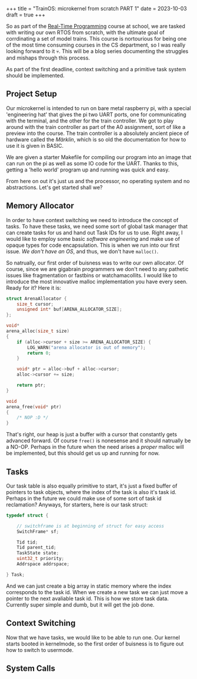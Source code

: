 +++
title = "TrainOS: microkernel from scratch PART 1"
date = 2023-10-03
draft = true
+++

So as part of the [Real-Time Programming](https://uwflow.com/course/cs452)
course at school, we are tasked with writing our own RTOS from scratch, with
the ultimate goal of corrdinating a set of model trains. This course is
nortourious for being one of the most time consuming courses in the CS
department, so I was really looking forward to it :skull:. This will be a blog series
documenting the struggles and mishaps through this process.

As part of the first deadline, context switching and a primitive task system
should be implemented.

## Project Setup

Our microkernel is intended to run on bare metal raspberry pi, with a special
'engineering hat' that gives the pi two UART ports, one for communicating with
the terminal, and the other for the train controller. We got to play around
with the train controller as part of the A0 assignment, sort of like a preview
into the course. The train controller is a absolutely ancient piece of hardware
called the *Märklin*, which is so old the documentation for how to use it is
given in BASIC.

We are given a starter Makefile for compiling our program into an image that
can run on the pi as well as some IO code for the UART. Thanks to this, getting
a 'hello world' program up and running was quick and easy.

From here on out it's just us and the processor, no operating system and no
abstractions. Let's get started shall we?

## Memory Allocator

In order to have context switching we need to introduce the concept of tasks.
To have these tasks, we need some sort of global task manager that can create
tasks for us and hand out Task IDs for us to use. Right away, I would like to 
employ some basic _software engineering_ and make use of opaque types for code
encapsulation. This is when we run into our first issue. *We don't have an OS*,
and thus, we don't have `malloc()`.

So natrually, our first order of buisness was to write our own allocator. Of
course, since we are gigabrain programmers we don't need to any pathetic issues
like fragmentation or fastbins or watchamacollits. I would like to introduce
the most innovative malloc implementation you have every seen. Ready for it?
Here it is:
```c
struct ArenaAllocator {
    size_t cursor;
    unsigned int* buf[ARENA_ALLOCATOR_SIZE];
};

void*
arena_alloc(size_t size)
{
    if (alloc->cursor + size >= ARENA_ALLOCATOR_SIZE) {
        LOG_WARN("arena allocator is out of memory");
        return 0;
    }

    void* ptr = alloc->buf + alloc->cursor;
    alloc->cursor += size;

    return ptr;
}

void
arena_free(void* ptr)
{
    /* NOP :D */
}
```
That's right, our heap is just a buffer with a cursor that constantly gets
advanced forward. Of course `free()` is nonesense and it should natrually be a
NO-OP. Perhaps in the future when the need arises a *proper* malloc will be
implemented, but this should get us up and running for now.

## Tasks

Our task table is also equally primitive to start, it's just a fixed buffer of
pointers to task objects, where the index of the task is also it's task id.
Perhaps in the future we could make use of some sort of task id reclamation?
Anyways, for starters, here is our task struct:
```c
typedef struct {

    // switchframe is at beginning of struct for easy access
    SwitchFrame* sf;

    Tid tid;
    Tid parent_tid;
    TaskState state;
    uint32_t priority;
    Addrspace addrspace;

} Task;
```

And we can just create a big array in static memory where the index corresponds
to the task id. When we create a new task we can just move a pointer to the
next avaliable task id. This is how we store task data. Currently super simple
and dumb, but it will get the job done.

## Context Switching

Now that we have tasks, we would like to be able to run one. Our kernel starts
booted in kernelmode, so the first order of buisness is to figure out how to
switch to usermode. 

## System Calls


